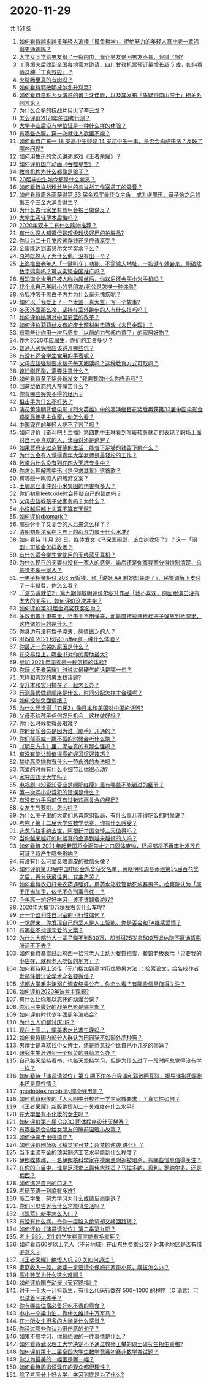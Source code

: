 # 2020-11-29

共 151 条

<!-- BEGIN -->
<!-- 最后更新时间 Sun Nov 29 2020 23:01:05 GMT+0800 (CST) -->

1. [如何看待越来越多年轻人追捧「摸鱼哲学」，拒绝努力的年轻人真比老一辈活得更通透吗？](https://www.zhihu.com/question/427814921)
2. [大学女同学给男友织了一条围巾，我让男友退回男友不肯，我错了吗?](https://www.zhihu.com/question/358083233)
3. [丁真爆火后收到全国各地官方邀请，四川甘孜机票预订量增长超 5
   成，如何看待这种「丁真效应」？](https://www.zhihu.com/question/432385861)
4. [火腿肠里真的有肉吗？](https://www.zhihu.com/question/21171331)
5. [如何看待郭敬明被尔冬升怼哭?](https://www.zhihu.com/question/432451657)
6. [如何看待自称为女演员的博主沈佳欣，以及其发布「质疑钟南山院士」相关系列言论？](https://www.zhihu.com/question/402452147)
7. [为什么众多的抗战片只火了李云龙？](https://www.zhihu.com/question/268674369)
8. [怎么评价2021年的国考行测？](https://www.zhihu.com/question/432503060)
9. [大学毕业后没有学位证是一种什么样的体验？](https://www.zhihu.com/question/47206442)
10. [有哪些衣服，穿一次就让人欲罢不能？](https://www.zhihu.com/question/394037020)
11. [如何看待广东一 18 岁高中生迎娶 14
    岁初中生一事，是否会构成违法？反映了哪些问题?](https://www.zhihu.com/question/432417750)
12. [如何用鲁迅的文风讲述游戏《王者荣耀》？](https://www.zhihu.com/question/387646672)
13. [如何评价国产动画《吞噬星空》？](https://www.zhihu.com/question/431520237)
14. [教育机构为什么都像是骗子？](https://www.zhihu.com/question/21945749)
15. [20届毕业生如今都是什么状态？](https://www.zhihu.com/question/429514296)
16. [如何看待肖战粉丝放出的与肖战工作室员工的录音？](https://www.zhihu.com/question/432558737)
17. [如何看待周冬雨获得第 33
    届金鸡奖最佳女主角，成为继周迅，章子怡之后的第三个三金大满贯得主？](https://www.zhihu.com/question/432447724)
18. [为什么古代家里有盔甲会被当做谋反？](https://www.zhihu.com/question/426882421)
19. [大学生买轻薄本后悔吗？](https://www.zhihu.com/question/413897260)
20. [2020年双十二有什么购物推荐？](https://www.zhihu.com/question/431192297)
21. [有什么没人知道但是超级超级好用的护肤品?](https://www.zhihu.com/question/347053619)
22. [你认为二十几岁应该存钱还是应该享受？](https://www.zhihu.com/question/429254286)
23. [金庸能达到诺贝尔文学奖水平么？](https://www.zhihu.com/question/33987964)
24. [原神既然火了为什么鹅厂没有出一个？](https://www.zhihu.com/question/431824818)
25. [上海推出老年人「一键叫车」功能，不需输入地址，一按键车就会来，能破除数字鸿沟吗？可以实现全国推广吗？](https://www.zhihu.com/question/432357349)
26. [当知道小米用户被人称为屌丝后，你以后还会买小米手机吗？](https://www.zhihu.com/question/432238054)
27. [找个比自己年龄小的男朋友/老公是怎样一种体验?](https://www.zhihu.com/question/28943373)
28. [令狐冲吸干黑白子内力为什么毫无愧疚呢？](https://www.zhihu.com/question/431844959)
29. [如何以「我爱上了一个太监，真太监」写一个故事?](https://www.zhihu.com/question/402711301)
30. [冬天外面那么冷，坚持在室外跑步的人有什么技巧吗？](https://www.zhihu.com/question/25578143)
31. [如何评价姚明对中国男篮的改革？](https://www.zhihu.com/question/345144005)
32. [如何评价莉莉丝发布的废土题材射击游戏《末日余晖》？](https://www.zhihu.com/question/432291696)
33. [有哪些让你用一次后感觉「以前的力气都白费了」的家居好物？](https://www.zhihu.com/question/420760487)
34. [作为2020年应届生，你们的工资多少？](https://www.zhihu.com/question/412758700)
35. [普通人买保险应该避开哪些坑？](https://www.zhihu.com/question/302888154)
36. [有没有适合学生党用的手表呢？](https://www.zhihu.com/question/36068241)
37. [父母应该强制要求孩子每天阅读吗？这种教育方式可取吗？](https://www.zhihu.com/question/420476250)
38. [媳妇刚怀孕，需要注意什么？](https://www.zhihu.com/question/428659972)
39. [如何看待黄子韬最新发文 “我需要蹭什么你告诉我”？](https://www.zhihu.com/question/432395953)
40. [回避型依恋的人在痛苦什么？](https://www.zhihu.com/question/373809648)
41. [你有哪些哭笑不得的经历？](https://www.zhihu.com/question/64169931)
42. [狙击手为什么不打头？](https://www.zhihu.com/question/31899792)
43. [演员黄晓明凭借电影《烈火英雄》中的表演继百花奖后再获第33届中国电影金鸡奖最佳男主角奖，你怎么看？](https://www.zhihu.com/question/432444133)
44. [中国现在的年轻人吃不了苦了吗？](https://www.zhihu.com/question/431571293)
45. [如何评价《奋斗吧！主播》第四期中王琳看到叶璇转身就走的表现？职场上面对自己不喜欢的人，该面对还是逃避？](https://www.zhihu.com/question/432425350)
46. [如果贾母少过点奢侈的生活，能省下足够的钱留下祭产么？](https://www.zhihu.com/question/432185646)
47. [为什么会有人觉得青年大学老师是最轻松的工作？](https://www.zhihu.com/question/298556504)
48. [数学为什么没有列在四大天坑专业中？](https://www.zhihu.com/question/431174381)
49. [你怎么理解陈奕迅《是但求其爱》这首歌？](https://www.zhihu.com/question/431146071)
50. [有哪些一鸣惊人的旅游文案？](https://www.zhihu.com/question/322894260)
51. [王嵋屌丝事件对小米集团的伤害有多大？](https://www.zhihu.com/question/432056369)
52. [你们初刷leetcode时会怀疑自己的智商吗？](https://www.zhihu.com/question/388971497)
53. [父母应该教孩子做家务吗？为什么？](https://www.zhihu.com/question/422275266)
54. [小说越写越上头算不算有天赋?](https://www.zhihu.com/question/429003376)
55. [如何评价dxomark？](https://www.zhihu.com/question/281433398)
56. [那些分手了又复合的人后来怎么样了？](https://www.zhihu.com/question/342887125)
57. [清朝初期清军在世界上的战斗力属于什么水准?](https://www.zhihu.com/question/401013333)
58. [如何看待 11 月 28
    日，媒体发文《马保国闹剧，该立刻收场了》？这一「闹剧」可能会怎样收场？](https://www.zhihu.com/question/432378297)
59. [有什么适合学生党使用的无线蓝牙耳机？](https://www.zhihu.com/question/315789264)
60. [为什么现在的夫妻总没有一家人的感觉，婚后还是你家我家分得特别清楚，总感觉不像一家人？](https://www.zhihu.com/question/420633479)
61. [一男子相亲拒付 203 元饭钱，称「说好 AA
    制她却先走了」，民警调解下支付了一半餐费，你怎么看？](https://www.zhihu.com/question/428034871)
62. [「演员请就位2」第九期郭敬明评价尔冬升作品「我不喜欢，原因跟演员没有太大的关系」，如何评价这次冲突？](https://www.zhihu.com/question/432449623)
63. [如何评价第33届金鸡奖获奖名单？](https://www.zhihu.com/question/432427826)
64. [多数狙击手电影里，狙击手不用弹夹，而是直接拉开枪栓把子弹放到枪膛里，这样做的目的是什么？](https://www.zhihu.com/question/431984892)
65. [你身边有没有性子凉薄，感情匮乏的人？](https://www.zhihu.com/question/388065495)
66. [985硕 2021 秋招0 offer是一种什么体验？](https://www.zhihu.com/question/430732154)
67. [你最近一次哭的原因是什么？](https://www.zhihu.com/question/425681387)
68. [在交易路上，哪些书对你的帮助最大?](https://www.zhihu.com/question/383237003)
69. [参加 2021 年国考是一种怎样的体验?](https://www.zhihu.com/question/432487555)
70. [你玩《王者荣耀》时说过最硬气的话是哪一句？](https://www.zhihu.com/question/390775418)
71. [怎样和喜欢的男生找话题?](https://www.zhihu.com/question/27380268)
72. [专升本和实习撞在了一起怎么办？](https://www.zhihu.com/question/362983020)
73. [行测最优做题顺序是什么，时间分配怎样才合理呢？](https://www.zhihu.com/question/62849842)
74. [如何控制负面情绪？](https://www.zhihu.com/question/20082759)
75. [为什么我觉得「刃牙3」像日本和美国对中国的诋毁?](https://www.zhihu.com/question/400727395)
76. [父母不给孩子任何娱乐机会，这样做好吗？](https://www.zhihu.com/question/419764452)
77. [你什么时候觉得最艰难？](https://www.zhihu.com/question/430119059)
78. [你的音乐会员是因为谁（歌手）开通的？](https://www.zhihu.com/question/429282683)
79. [你们郁闷或一蹶不振的时候会听什么歌？](https://www.zhihu.com/question/430270832)
80. [《明日方舟》里，泥岩真的有那么强吗？](https://www.zhihu.com/question/431361797)
81. [有没有能让颜值提高的好习惯好技巧？](https://www.zhihu.com/question/431568964)
82. [禁绝高空抛物有什么一劳永逸的办法吗？](https://www.zhihu.com/question/432389898)
83. [恋爱的时候有什么小细节让你很心动?](https://www.zhihu.com/question/30096409)
84. [家穷应该读大学吗？](https://www.zhihu.com/question/425589873)
85. [电视剧《知否知否应是绿肥红瘦》里有哪些不能错过的细节？](https://www.zhihu.com/question/374440924)
86. [第一次写小说常犯的错误是什么？](https://www.zhihu.com/question/412175351)
87. [有没有分手后前任有过新欢再复合的经历?](https://www.zhihu.com/question/361027911)
88. [女友生气要哄，怎么哄？](https://www.zhihu.com/question/27040894)
89. [为什么圈子里的大佬们总喜欢组饭局，有什么事儿非得吃饭的时候说？](https://www.zhihu.com/question/432305015)
90. [考完了第十二届大学生数学竞赛，你有什么感受？](https://www.zhihu.com/question/432343492)
91. [迭戈马拉多纳去世，阿根廷举国哀悼三天值得吗？](https://www.zhihu.com/question/432033390)
92. [当你越来越好的时候真的会遇到越来越好的人吗？](https://www.zhihu.com/question/426742349)
93. [如何看待 2021
    年起我国将全面禁止进口固体废物，环境部将不再审批发放许可证？将产生哪些影响？](https://www.zhihu.com/question/432230746)
94. [有没有什么可爱又略调皮的微信头像？](https://www.zhihu.com/question/312909236)
95. [如何评价第33届中国电影金鸡奖获奖名单，黄晓明和周冬雨继第35届百花奖之后，再分获最佳男、女主角奖？](https://www.zhihu.com/question/432446430)
96. [如何看待农妇打完农药遇强奸，用药水箱软管勒死施暴男子，检察院认为「属于正当防卫，依法不负刑事责任」？](https://www.zhihu.com/question/432282922)
97. [今年高一想好好学习，该不该卸载游戏?](https://www.zhihu.com/question/429150779)
98. [2020年大概10万块左右买什么车呢?](https://www.zhihu.com/question/358157833)
99. [开一个盈利性自习室的可行性如何？](https://www.zhihu.com/question/36887220)
100. [一觉醒来，你发现自己的爱人是人工智能，你是否会和TA继续爱情？](https://www.zhihu.com/question/432365547)
101. [有哪些不想谈恋爱的文案？](https://www.zhihu.com/question/391790138)
102. [为什么大部分人一辈子赚不到500万，却觉得25岁拿500万退休跑不赢通货膨胀活不下去？](https://www.zhihu.com/question/431742535)
103. [如何看待暴雪过后鸡西一拾荒老人主动为餐馆扫雪，餐馆老板表示「只要我的小店在，就有老人吃饭的地方」？](https://www.zhihu.com/question/432291197)
104. [如何看待网上流传「无门槛加到高学历优质男方法」：检索论文，给名校作者发邮件借讨论学术之名要微信？](https://www.zhihu.com/question/432373156)
105. [成都大学毛洪涛溺亡调查结果公布，你怎么看？有哪些信息值得关注？](https://www.zhihu.com/question/432244987)
106. [如何评价2020年法考主观题?](https://www.zhihu.com/question/432375103)
107. [有什么让你难以忘怀的动漫台词？](https://www.zhihu.com/question/382235825)
108. [你心目中最好的战争电影是哪三部？](https://www.zhihu.com/question/40225004)
109. [如何评价时代少年团周年演唱会?](https://www.zhihu.com/question/432434209)
110. [为什么人们都讨厌HR？](https://www.zhihu.com/question/357655494)
111. [现在上高二，学美术走艺术生晚吗？](https://www.zhihu.com/question/426179618)
112. [如何看待国内部分人群认为田园猫不如国外品种猫？](https://www.zhihu.com/question/430774441)
113. [男博士是喜欢找个女博士，还是愿意找个比自己小几岁的师妹？](https://www.zhihu.com/question/302750196)
114. [研究生生涯遇到一个很菜的导师怎么办？](https://www.zhihu.com/question/431110371)
115. [自己每天坚持看书，也每天坚持学习，但是为什么过了一段时间总觉得没有学一样？](https://www.zhihu.com/question/61269583)
116. [如何看待「演员请就位」第 9
     期下尔冬升导演和郭敬明互怼，揭导演抱团是剧本还是真性情？](https://www.zhihu.com/question/432433909)
117. [goodnotes notability哪个好用呢？](https://www.zhihu.com/question/362005754)
118. [如何看待网传的「人大附中分校初一学生家教要求」？真实性如何？](https://www.zhihu.com/question/432248148)
119. [《王者荣耀》新版绝悟AI二十关难度在什么水平?](https://www.zhihu.com/question/431430873)
120. [在大学里有不化妆的女生吗？](https://www.zhihu.com/question/327628390)
121. [如何评价第五届 CCCC 团体程序设计天梯赛？](https://www.zhihu.com/question/432319795)
122. [有哪些适合说给女朋友的睡前温暖小故事？](https://www.zhihu.com/question/35048612)
123. [如何快速走出强迫症？](https://www.zhihu.com/question/342735189)
124. [如何评价剧场版《精灵宝可梦：超梦的逆袭 进化》？](https://www.zhihu.com/question/312122078)
125. [当下主流车企的顶尖制造工艺水平能到什么程度？](https://www.zhihu.com/question/432112403)
126. [伊朗媒体称，一名伊朗核科学家在德黑兰附近被暗杀，有哪些信息值得关注？](https://www.zhihu.com/question/432314788)
127. [在你的心目中，谁是足球史上最伟大球员？马拉多纳，贝利，罗纳尔多，还是梅西？](https://www.zhihu.com/question/432026261)
128. [如何练好自己的口才？](https://www.zhihu.com/question/358700820)
129. [考研英语一到底有多难?](https://www.zhihu.com/question/366357267)
130. [高二学生，努力学习为什么成绩反而倒退？](https://www.zhihu.com/question/429960417)
131. [你们可以告诉我什么才能叫生活吗？](https://www.zhihu.com/question/431688731)
132. [《饥荒》新手怎么入门？](https://www.zhihu.com/question/53324225)
133. [有没有什么病，令你一度陷入绝望却又峰回路转？](https://www.zhihu.com/question/432064544)
134. [如何评价《演员请就位》第二季第九期？](https://www.zhihu.com/question/431517021)
135. [考上 985、211 的学生在高三能有多疯狂？](https://www.zhihu.com/question/336622881)
136. [如何看待60岁以上老人（不分地域）在山东免费乘公交?
     对其他地区是否有借鉴意义？](https://www.zhihu.com/question/432139650)
137. [《王者荣耀》绝悟人机 20 关如何通过？](https://www.zhihu.com/question/432334068)
138. [家庭收入一般，老婆一定要请个保姆在家带小孩，我该怎么办？](https://www.zhihu.com/question/430935340)
139. [高中数学为什么这么难啊？](https://www.zhihu.com/question/429770380)
140. [如何评价国产动漫《天官赐福》?](https://www.zhihu.com/question/392100278)
141. [对于一个大一计科新生，有什么代码行数在 500~1000 的程序（C
     语言）可以试着写来练手？](https://www.zhihu.com/question/52324710)
142. [你有哪些住宿必备好吃不贵的零食？](https://www.zhihu.com/question/342445699)
143. [小小一个梁山泊，靠什么维持十万军马？](https://www.zhihu.com/question/34724965)
144. [在一所女生很多的大学是什么感觉？](https://www.zhihu.com/question/264682886)
145. [你读过哪些你认为很伤感的句子？](https://www.zhihu.com/question/431504207)
146. [如果不用学习，你最想做的一件事情是什么？](https://www.zhihu.com/question/431600896)
147. [如何看待武汉理工大学决定不予通过教师王攀的硕士研究生招生资格?](https://www.zhihu.com/question/432325134)
148. [如何评价第十二届全国大学生数学竞赛初赛非数学类试题？](https://www.zhihu.com/question/432356812)
149. [你认为最美的一幅画是哪一幅？](https://www.zhihu.com/question/280293735)
150. [如何看待周迅说现在的观众都很理性？](https://www.zhihu.com/question/432261416)
151. [除了考高分上好大学，学习到底是为了什么?](https://www.zhihu.com/question/427340353)

<!-- END -->
